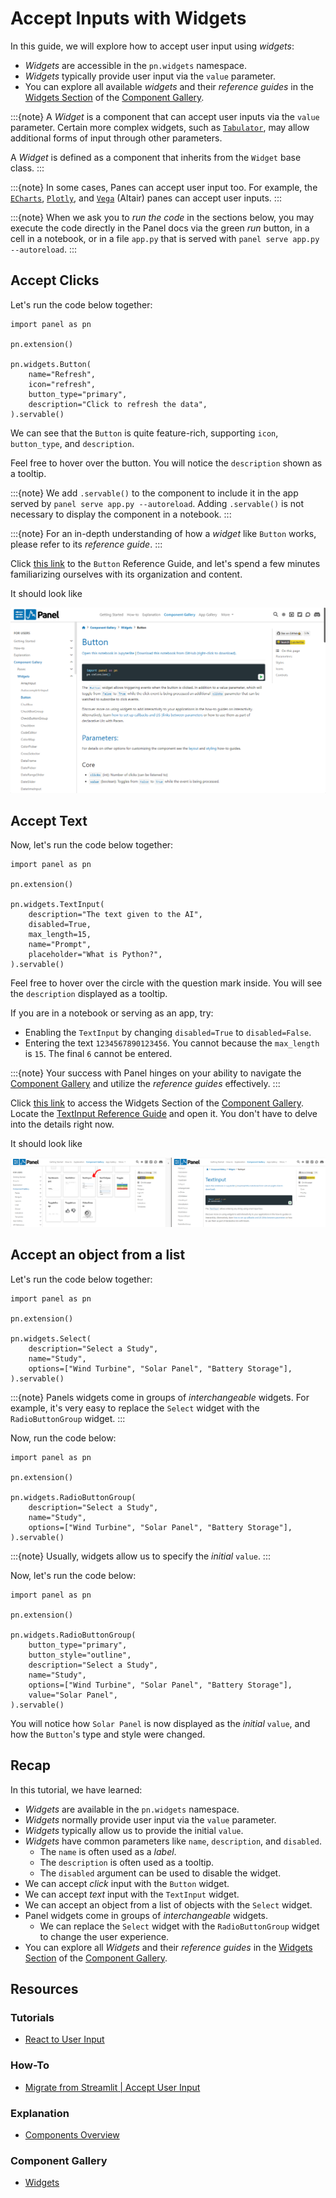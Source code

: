 # Accept Inputs with Widgets

In this guide, we will explore how to accept user input using *widgets*:

- *Widgets* are accessible in the `pn.widgets` namespace.
- *Widgets* typically provide user input via the `value` parameter.
- You can explore all available *widgets* and their *reference guides* in the [Widgets Section](https://panel.holoviz.org/reference/index.html#widgets) of the [Component Gallery](../../reference/index.md).

:::{note}
A *Widget* is a component that can accept user inputs via the `value` parameter. Certain more complex widgets, such as [`Tabulator`](../../reference/widgets/Tabulator.ipynb), may allow additional forms of input through other parameters.

A *Widget* is defined as a component that inherits from the `Widget` base class.
:::

:::{note}
In some cases, Panes can accept user input too. For example, the [`ECharts`](../../reference/panes/ECharts.ipynb), [`Plotly`](../../reference/panes/Plotly.ipynb), and [`Vega`](../../reference/panes/Vega.ipynb) (Altair) panes can accept user inputs.
:::

:::{note}
When we ask you to *run the code* in the sections below, you may execute the code directly in the Panel docs via the green *run* button, in a cell in a notebook, or in a file `app.py` that is served with `panel serve app.py --autoreload`.
:::

## Accept Clicks

Let's run the code below together:

```{pyodide}
import panel as pn

pn.extension()

pn.widgets.Button(
    name="Refresh",
    icon="refresh",
    button_type="primary",
    description="Click to refresh the data",
).servable()
```

We can see that the `Button` is quite feature-rich, supporting `icon`, `button_type`, and `description`.

Feel free to hover over the button. You will notice the `description` shown as a tooltip.

:::{note}
We add `.servable()` to the component to include it in the app served by `panel serve app.py --autoreload`. Adding `.servable()` is not necessary to display the component in a notebook.
:::

:::{note}
For an in-depth understanding of how a *widget* like `Button` works, please refer to its *reference guide*.
:::

Click [this link](../../reference/widgets/Button.ipynb) to the `Button` Reference Guide, and let's spend a few minutes familiarizing ourselves with its organization and content.

It should look like

[![Button reference guide](../../_static/images/widgets_button_reference.png)](../../reference/widgets/Button.ipynb)

## Accept Text

Now, let's run the code below together:

```{pyodide}
import panel as pn

pn.extension()

pn.widgets.TextInput(
    description="The text given to the AI",
    disabled=True,
    max_length=15,
    name="Prompt",
    placeholder="What is Python?",
).servable()
```

Feel free to hover over the circle with the question mark inside. You will see the `description` displayed as a tooltip.

If you are in a notebook or serving as an app, try:

- Enabling the `TextInput` by changing `disabled=True` to `disabled=False`.
- Entering the text `1234567890123456`. You cannot because the `max_length` is `15`. The final `6` cannot be entered.

:::{note}
Your success with Panel hinges on your ability to navigate the [Component Gallery](../../reference/index.md) and utilize the *reference guides* effectively.
:::

Click [this link](https://panel.holoviz.org/reference/index.html#widgets) to access the Widgets Section of the [Component Gallery](../../reference/index.md). Locate the [TextInput Reference Guide](../../reference/widgets/TextInput.ipynb) and open it. You don't have to delve into the details right now.

It should look like

[![Widgets Gallery and TextInput Reference Guide](../../_static/images/widgets_textinput_reference.png)](https://panel.holoviz.org/reference/index.html#widgets)

## Accept an object from a list

Let's run the code below together:

```{pyodide}
import panel as pn

pn.extension()

pn.widgets.Select(
    description="Select a Study",
    name="Study",
    options=["Wind Turbine", "Solar Panel", "Battery Storage"],
).servable()
```

:::{note}
Panels widgets come in groups of *interchangeable* widgets. For example, it's very easy to replace the `Select` widget with the `RadioButtonGroup` widget.
:::

Now, run the code below:

```{pyodide}
import panel as pn

pn.extension()

pn.widgets.RadioButtonGroup(
    description="Select a Study",
    name="Study",
    options=["Wind Turbine", "Solar Panel", "Battery Storage"],
).servable()
```

:::{note}
Usually, widgets allow us to specify the *initial* `value`.
:::

Now, let's run the code below:

```{pyodide}
import panel as pn

pn.extension()

pn.widgets.RadioButtonGroup(
    button_type="primary",
    button_style="outline",
    description="Select a Study",
    name="Study",
    options=["Wind Turbine", "Solar Panel", "Battery Storage"],
    value="Solar Panel",
).servable()
```

You will notice how `Solar Panel` is now displayed as the *initial* `value`, and how the `Button`'s type and style were changed.

## Recap

In this tutorial, we have learned:

- *Widgets* are available in the `pn.widgets` namespace.
- *Widgets* normally provide user input via the `value` parameter.
- *Widgets* typically allow us to provide the initial `value`.
- *Widgets* have common parameters like `name`, `description`, and `disabled`.
  - The `name` is often used as a *label*.
  - The `description` is often used as a tooltip.
  - The `disabled` argument can be used to disable the widget.
- We can accept *click* input with the `Button` widget.
- We can accept *text* input with the `TextInput` widget.
- We can accept an object from a list of objects with the `Select` widget.
- Panel widgets come in groups of *interchangeable* widgets.
  - We can replace the `Select` widget with the `RadioButtonGroup` widget to change the user experience.
- You can explore all *Widgets* and their *reference guides* in the [Widgets Section](https://panel.holoviz.org/reference/index.html#widgets) of the [Component Gallery](../../reference/index.md).

## Resources

### Tutorials

- [React to User Input](pn_bind.md)

### How-To

- [Migrate from Streamlit | Accept User Input](../../how_to/streamlit_migration/widgets.md)

### Explanation

- [Components Overview](../../explanation/components/components_overview.md)

### Component Gallery

- [Widgets](https://panel.holoviz.org/reference/index.html#widgets)
